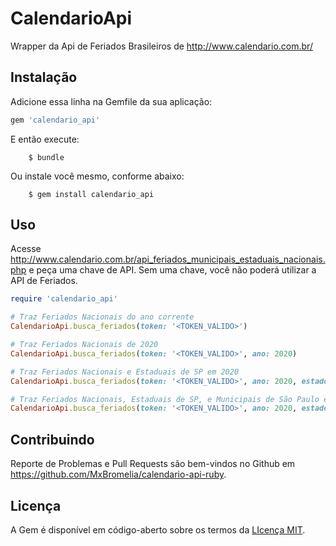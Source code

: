 # CalendarioApi

Wrapper da Api de Feriados Brasileiros de http://www.calendario.com.br/

## Instalação

Adicione essa linha na Gemfile da sua aplicação:

```` ruby
gem 'calendario_api'
````

E então execute:

````
    $ bundle
````

Ou instale você mesmo, conforme abaixo:
````
    $ gem install calendario_api
````

## Uso

Acesse http://www.calendario.com.br/api_feriados_municipais_estaduais_nacionais.php e peça uma chave de API. Sem uma chave, você não poderá utilizar a API de Feriados.  

```` ruby  
require 'calendario_api'

# Traz Feriados Nacionais do ano corrente
CalendarioApi.busca_feriados(token: '<TOKEN_VALIDO>')

# Traz Feriados Nacionais de 2020
CalendarioApi.busca_feriados(token: '<TOKEN_VALIDO>', ano: 2020)

# Traz Feriados Nacionais e Estaduais de SP em 2020
CalendarioApi.busca_feriados(token: '<TOKEN_VALIDO>', ano: 2020, estado: 'SP')

# Traz Feriados Nacionais, Estaduais de SP, e Municipais de São Paulo em 2020
CalendarioApi.busca_feriados(token: '<TOKEN_VALIDO>', ano: 2020, estado: 'SP', cidade: 'SAO_PAULO')
````

## Contribuindo
Reporte de Problemas e Pull Requests são bem-vindos no Github em https://github.com/MxBromelia/calendario-api-ruby.

## Licença

A Gem é disponível em código-aberto sobre os termos da [LIcença MIT](https://opensource.org/licenses/MIT).